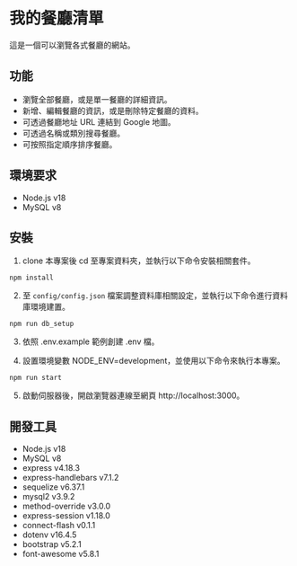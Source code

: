 # 我的餐廳清單

這是一個可以瀏覽各式餐廳的網站。

## 功能

- 瀏覽全部餐廳，或是單一餐廳的詳細資訊。
- 新增、編輯餐廳的資訊，或是刪除特定餐廳的資料。
- 可透過餐廳地址 URL 連結到 Google 地圖。
- 可透過名稱或類別搜尋餐廳。
- 可按照指定順序排序餐廳。

## 環境要求

- Node.js v18
- MySQL v8

## 安裝

1. clone 本專案後 cd 至專案資料夾，並執行以下命令安裝相關套件。

```
npm install
```

2. 至 `config/config.json` 檔案調整資料庫相關設定，並執行以下命令進行資料庫環境建置。

```
npm run db_setup
```

3. 依照 .env.example 範例創建 .env 檔。

4. 設置環境變數 NODE_ENV=development，並使用以下命令來執行本專案。

```
npm run start
```

5. 啟動伺服器後，開啟瀏覽器連線至網頁 http://localhost:3000。

## 開發工具

- Node.js v18
- MySQL v8
- express v4.18.3
- express-handlebars v7.1.2
- sequelize v6.37.1
- mysql2 v3.9.2
- method-override v3.0.0
- express-session v1.18.0
- connect-flash v0.1.1
- dotenv v16.4.5
- bootstrap v5.2.1
- font-awesome v5.8.1
